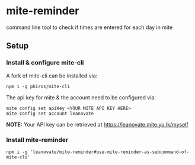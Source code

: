 # mite-reminder
command line tool to check if times are entered for each day in mite

## Setup

### Install & configure mite-cli

A fork of mite-cli can be installed via:

```
npm i -g phiros/mite-cli
```

The api key for mite & the account need to be configured via:

```
mite config set apiKey <YOUR MITE API KEY HERE>
mite config set account leanovate
```

**NOTE:** Your API key can be retrieved at https://leanovate.mite.yo.lk/myself

### Install mite-reminder
```
npm i -g 'leanovate/mite-reminder#use-mite-reminder-as-subcommand-of-mite-cli'
```
